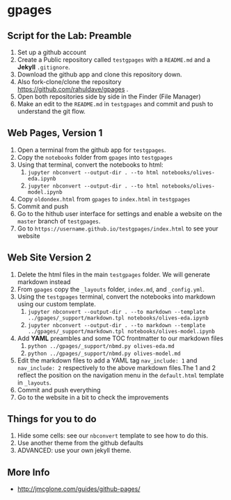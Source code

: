 # gpages

## Script for the Lab: Preamble

1. Set up a github account
2. Create a Public repository called `testgpages` with a `README.md` and a **Jekyll** `.gitignore`.
3. Download the github app and clone this repository down.
4. Also fork-clone/clone the repository https://github.com/rahuldave/gpages . 
5. Open both repositories side by side in the Finder (File Manager)
6. Make an edit to the `README.md` in `testgpages` and commit and push to understand the git flow.

## Web Pages, Version 1

1. Open a terminal from the github app for `testgpages`.
2. Copy the `notebooks` folder from `gpages` into `testgpages`
3. Using that terminal, convert the notebooks to html: 
   1. `jupyter nbconvert --output-dir . --to html notebooks/olives-eda.ipynb`
   2. `jupyter nbconvert --output-dir . --to html notebooks/olives-model.ipynb`
4. Copy `oldondex.html` from `gpages` to `index.html` in `testgpages`
5. Commit and push
6. Go to the hithub user interface for settings and enable a website on the `master` branch of `testgpages`.
7. Go to `https://username.github.io/testgpages/index.html` to see your website

## Web Site Version 2

1. Delete the html files in the main `testgpages` folder. We will generate markdown instead
2. From `gpages` copy the `_layouts` folder, `index.md`, and `_config.yml`.
3. Using the `testgpages` terminal, convert the notebooks into markdown using our custom template.
   1. `jupyter nbconvert --output-dir . --to markdown --template ../gpages/_support/markdown.tpl notebooks/olives-eda.ipynb`
   2. `jupyter nbconvert --output-dir . --to markdown --template ../gpages/_support/markdown.tpl notebooks/olives-model.ipynb`
4. Add **YAML** preambles and some TOC frontmatter to our markdown files
   1. `python ../gpages/_support/nbmd.py olives-eda.md` 
   2. `python ../gpages/_support/nbmd.py olives-model.md`
5. Edit the markdown files to add a YAML tag `nav_include: 1` and `nav_include: 2` respectively to the above markdown files.The 1 and 2 reflect the position on the navigation menu in the `default.html` template in `_layouts`.  
6. Commit and push everything
7. Go to the website in a bit to check the improvements

## Things for you to do

1. Hide some cells: see our `nbconvert` template to see how to do this.
2. Use another theme from the github defaults
3. ADVANCED:  use your own jekyll theme.

## More Info



- http://jmcglone.com/guides/github-pages/
